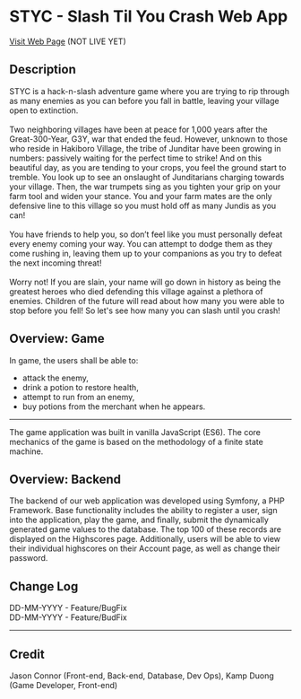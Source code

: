 # STYC - Slash Til You Crash Web App
<a href="https://styc.jasonc.dev">Visit Web Page</a> (NOT LIVE YET)
<h2>Description</h2>
<p>STYC is a hack-n-slash adventure game where you are trying to rip through as many enemies as you can before you fall in battle, leaving your village open to extinction.
<br><br>
Two neighboring villages have been at peace for 1,000 years after the Great-300-Year, G3Y, war that ended the feud. However, unknown to those who reside in Hakiboro Village, the tribe of Junditar have been growing in numbers: passively waiting for the perfect time to strike! And on this beautiful day, as you are tending to your crops, you feel the ground start to tremble. You look up to see an onslaught of Junditarians charging towards your village. Then, the war trumpets sing as you tighten your grip on your farm tool and widen your stance. You and your farm mates are the only defensive line to this village so you must hold off as many Jundis as you can!
<br><br>
You have friends to help you, so don’t feel like you must personally defeat every enemy coming your way. You can attempt to dodge them as they come rushing in, leaving them up to your companions as you try to defeat the next incoming threat!
<br><br>
Worry not! If you are slain, your name will go down in history as being the greatest heroes who died defending this village against a plethora of enemies. Children of the future will read about how many you were able to stop before you fell! So let's see how many you can slash until you crash!
</p>

<h2>Overview: Game</h2>
<center>
  <a href="https://styc.jasonc.dev">
    <!--img src="https://www.dropbox.com/s/t1pvdnlg7b1mk73/portrait.jpg?dl=0" /-->
  </a>
</center>
In game, the users shall be able to:
<ul>
  <li>attack the enemy,</li>
  <li>drink a potion to restore health,</li>
  <li>attempt to run from an enemy,</li>
  <li>buy potions from the merchant when he appears.</li>
</ul>
<hr />
The game application was built in vanilla JavaScript (ES6). The core mechanics of the game is based on the methodology of a finite state machine.
<center><!--img src="https://raw.githubusercontent.com/jasonconnor/styc/master/github%20readme%20assets/STYC_FiniteStateMachine.png?token=AHRD2UXE3MJORY22AKZBABC57ZCGG" width="500px" /--></center>

<h2>Overview: Backend</h2>

<p>
The backend of our web application was developed using Symfony, a PHP Framework. Base functionality includes the ability to register a user, sign into the application, play the game, and finally, submit the dynamically generated game values to the database. The top 100 of these records are displayed on the Highscores page. Additionally, users will be able to view their individual highscores on their Account page, as well as change their password.
</p>

<h2>Change Log</h2>

DD-MM-YYYY - Feature/BugFix<br />
DD-MM-YYYY - Feature/BudFix<br />

<hr />
<h2>Credit</h2>
Jason Connor (Front-end, Back-end, Database, Dev Ops),
Kamp Duong (Game Developer, Front-end)
<!--img src="https://raw.githubusercontent.com/jasonconnor/styc/master/github%20readme%20assets/Contributors.png?token=AHRD2UXE3MJORY22AKZBABC57ZCGG"-->
